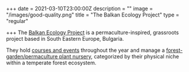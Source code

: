 +++
date = 2021-03-10T23:00:00Z
description = ""
image = "/images/good-quality.png"
title = "The Balkan Ecology Project"
type = "regular"

+++
The [Balkan Ecology Project](https://www.balkep.org/index.html) is a permaculture-inspired, grassroots project based in South Eastern Europe, Bulgaria.

They hold [courses and events](https://www.balkep.org/courses-and-events.html) throughout the year  and manage a [forest-garden/permaculture plant nursery](https://www.balkep.org/plant-profiles.html), categorized by their physical niche within a temperate forest ecosystem.